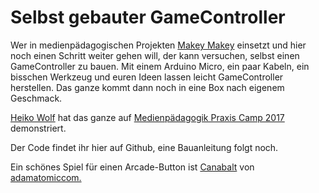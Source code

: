 Selbst gebauter GameController
====

Wer in medienpädagogischen Projekten [Makey Makey](http://makeymakey.com) einsetzt und hier noch einen Schritt weiter gehen will, der kann versuchen, selbst einen GameController zu bauen. Mit einem Arduino Micro, ein paar Kabeln, ein bisschen Werkzeug und euren Ideen lassen leicht GameController herstellen. Das ganze kommt dann noch in eine Box nach eigenem Geschmack.

[Heiko Wolf](http://dermedienwolf.de) hat das ganze auf [Medienpädagogik Praxis Camp 2017](https://barcamptools.eu/mppb17/praxiscafe) demonstriert. 

Der Code findet ihr hier auf Github, eine Bauanleitung folgt noch.

Ein schönes Spiel für einen Arcade-Button ist [Canabalt](http://adamatomic.com/canabalt/mega/) von [adamatomiccom.](http://adamatomic.com/)
